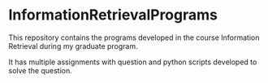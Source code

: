 InformationRetrievalPrograms
============================

This repository contains the programs developed in the course Information Retrieval during my graduate program.

It has multiple assignments with question and python scripts developed to solve the question.
